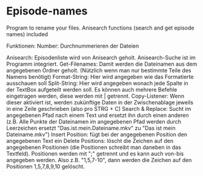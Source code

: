 # Episode-names
Program to rename your files. Anisearch functions (search and get episode names) included

Funktionen:
Number: Durchnummerieren der Dateien

Anisearch: Episodenliste wird von Anisearch geholt. Anisearch-Suche ist im Programm integriert.
Get-Filenames: Damit werden die Dateinamen aus dem angegebenen Ordner geholt. (Nützlich wenn man nur bestimmte Teile des Namens benötigt)
Format-String: Hier wird angegeben wie das Formatierte ausschauen soll
Split-String: Hier wird angegeben wonach jede Spalte in der TextBox aufgeteilt werden soll. Es können auch mehrere Befehle eingetragen werden, diese werden mit | getrennt.
Copy-Listener: Wenn dieser aktiviert ist, werden zukünftige Daten in der Zwischenablage jeweils in eine Zeile geschrieben (also pro STRG + C)
Search & Replace: Sucht im angegebenen Pfad nach einem Text und ersetzt ihn durch einen anderen (z.B. Alle Punkte der Dateinamen im angegebenen Pfad werden durch Leerzeichen ersetzt "Das.ist.mein.Dateiname.mkv" zu "Das ist mein Dateiname.mkv")
Insert Position: fügt bei der angegebenen Position den angegebenen Text ein
Delete Positions: löscht die Zeichen auf den angegebenen Positionen (die Positionen schreibt man daneben in das Textfeld). Positionen werden mit ";" getrennt und es kann auch von-bis angegeben werden. Also z.B. "1,5,7-10", dann werden die Zeichen auf den Positionen 1,5,7,8,9,10 gelöscht.

